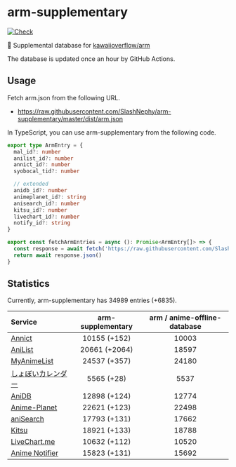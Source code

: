 # arm-supplementary

[![Check](https://github.com/SlashNephy/arm-supplementary/actions/workflows/check-node.yml/badge.svg)](https://github.com/SlashNephy/arm-supplementary/actions/workflows/check-node.yml)

💊 Supplemental database for [kawaiioverflow/arm](https://github.com/kawaiioverflow/arm)

The database is updated once an hour by GitHub Actions.

## Usage

Fetch arm.json from the following URL.

- https://raw.githubusercontent.com/SlashNephy/arm-supplementary/master/dist/arm.json

In TypeScript, you can use arm-supplementary from the following code.

```TypeScript
export type ArmEntry = {
  mal_id?: number
  anilist_id?: number
  annict_id?: number
  syobocal_tid?: number

  // extended
  anidb_id?: number
  animeplanet_id?: string
  anisearch_id?: number
  kitsu_id?: number
  livechart_id?: number
  notify_id?: string
}

export const fetchArmEntries = async (): Promise<ArmEntry[]> => {
  const response = await fetch('https://raw.githubusercontent.com/SlashNephy/arm-supplementary/master/dist/arm.json')
  return await response.json()
}
```

## Statistics

Currently, arm-supplementary has 34989 entries (+6835).

| Service                                     | arm-supplementary | arm / anime-offline-database |
| :------------------------------------------ | :---------------: | :--------------------------: |
| [Annict](https://annict.com)                |   10155 (+152)    |            10003             |
| [AniList](https://anilist.co)               |   20661 (+2064)   |            18597             |
| [MyAnimeList](https://myanimelist.net)      |   24537 (+357)    |            24180             |
| [しょぼいカレンダー](https://cal.syoboi.jp) |    5565 (+28)     |             5537             |
| [AniDB](https://anidb.net)                  |   12898 (+124)    |            12774             |
| [Anime-Planet](https://anime-planet.com)    |   22621 (+123)    |            22498             |
| [aniSearch](https://anisearch.com)          |   17793 (+131)    |            17662             |
| [Kitsu](https://kitsu.io)                   |   18921 (+133)    |            18788             |
| [LiveChart.me](https://livechart.me)        |   10632 (+112)    |            10520             |
| [Anime Notifier](https://notify.moe)        |   15823 (+131)    |            15692             |
